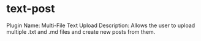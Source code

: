 # text-post
Plugin Name: Multi-File Text Upload   Description: Allows the user to upload multiple .txt and .md files and create new posts from them.
